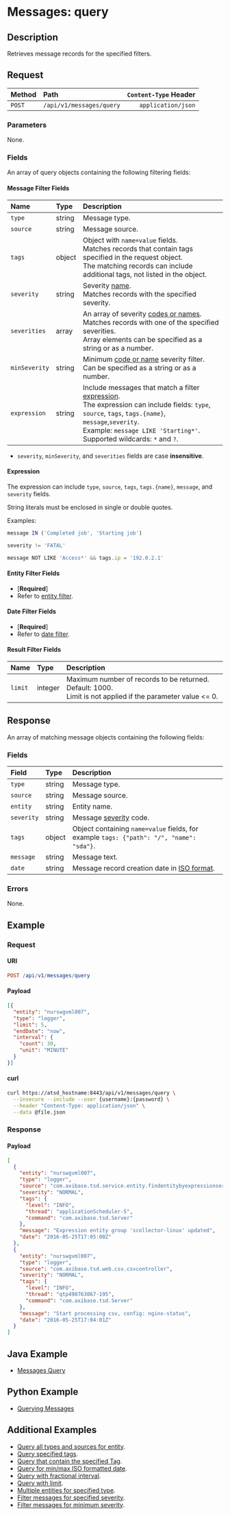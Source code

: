 # Messages: query

## Description

Retrieves message records for the specified filters.

## Request

| Method | Path | `Content-Type` Header|
|:---|:---|---:|
| `POST` | `/api/v1/messages/query` | `application/json` |

### Parameters

None.

### Fields

An array of query objects containing the following filtering fields:

#### Message Filter Fields

| **Name**  | **Type** | **Description**  |
|:---|:---|:---|
|`type`       |  string   | Message type. |
|`source`       |  string   | Message source. |
|`tags`          | object  | Object with `name=value` fields.<br>Matches records that contain tags specified in the request object.<br>The matching records can include additional tags, not listed in the object. |
|`severity`     |  string   | Severity [name](../../../shared/severity.md).  <br>Matches records with the specified severity.|
|`severities`   |  array   | An array of severity [codes or names](../../../shared/severity.md).  <br>Matches records with one of the specified severities.<br>Array elements can be specified as a string or as a number.|
|`minSeverity`  |  string   | Minimum [code or name](../../../shared/severity.md) severity filter. <br>Can be specified as a string or as a number. |
|`expression` | string | Include messages that match a filter [expression](../../../api/meta/expression.md).<br>The expression can include fields: `type`, `source`, `tags`, `tags.{name}`, `message`,`severity`.<br>Example: `message LIKE 'Starting*'`.<br>Supported wildcards: `*` and `?`.|

* `severity`, `minSeverity`, and `severities` fields are case **insensitive**.

#### Expression

The expression can include `type`, `source`, `tags`, `tags.{name}`, `message`, and `severity` fields.

String literals must be enclosed in single or double quotes.

Examples:

```javascript
message IN ('Completed job', 'Starting job')
```

```javascript
severity != 'FATAL'
```

```javascript
message NOT LIKE 'Access*' && tags.ip = '192.0.2.1'
```

#### Entity Filter Fields

* [**Required**]
* Refer to [entity filter](../filter-entity.md).

#### Date Filter Fields

* [**Required**]
* Refer to [date filter](../filter-date.md).

#### Result Filter Fields

| **Name**  | **Type** | **Description**  |
|:---|:---|:---|
| `limit`   | integer | Maximum number of records to be returned. Default: 1000.<br>Limit is not applied if the parameter value <= 0. |

## Response

An array of matching message objects containing the following fields:

### Fields

| **Field** | **Type** | **Description** |
|:---|:---|:---|
|`type` | string | Message type. |
|`source` | string | Message source. |
|`entity` | string | Entity name. |
|`severity` | string | Message [severity](../../../shared/severity.md) code. |
|`tags` | object |  Object containing `name=value` fields, for example `tags: {"path": "/", "name": "sda"}`. |
|`message` | string | Message text. |
|`date` | string | Message record creation date in [ISO format](../../../shared/date-format.md#supported-formats). |

### Errors

None.

## Example

### Request

#### URI

```elm
POST /api/v1/messages/query
```

#### Payload

```json
[{
  "entity": "nurswgvml007",
  "type": "logger",
  "limit": 5,
  "endDate": "now",
  "interval": {
    "count": 30,
    "unit": "MINUTE"
  }
}]
```

#### curl

```bash
curl https://atsd_hostname:8443/api/v1/messages/query \
  --insecure --include --user {username}:{password} \
  --header "Content-Type: application/json" \
  --data @file.json
```

### Response

#### Payload

```json
[
  {
    "entity": "nurswgvml007",
    "type": "logger",
    "source": "com.axibase.tsd.service.entity.findentitybyexpressionserviceimpl",
    "severity": "NORMAL",
    "tags": {
      "level": "INFO",
      "thread": "applicationScheduler-5",
      "command": "com.axibase.tsd.Server"
    },
    "message": "Expression entity group 'scollector-linux' updated",
    "date": "2016-05-25T17:05:00Z"
  },
  {
    "entity": "nurswgvml007",
    "type": "logger",
    "source": "com.axibase.tsd.web.csv.csvcontroller",
    "severity": "NORMAL",
    "tags": {
      "level": "INFO",
      "thread": "qtp490763067-195",
      "command": "com.axibase.tsd.Server"
    },
    "message": "Start processing csv, config: nginx-status",
    "date": "2016-05-25T17:04:01Z"
  }
]
```

## Java Example

* [Messages Query](examples/DataApiMessagesQueryExample.java)

## Python Example

* [Querying Messages](https://github.com/axibase/atsd-api-python#querying-messages)

## Additional Examples

* [Query all types and sources for entity](examples/query/messages-query-all-types.md).
* [Query specified tags](examples/query/messages-query-tags.md).
* [Query that contain the specified Tag](examples/query/messages-query-contain-specifield-tags.md).
* [Query for min/max ISO formatted date](examples/query/messages-query-min-max-iso-date.md).
* [Query with fractional interval](examples/query/messages-query-fractional-interval.md).
* [Query with limit](examples/query/messages-query-limit.md).
* [Multiple entities for specified type](examples/query/messages-query-multiple-entities-specified-type.md).
* [Filter messages for specified severity](examples/query/messages-query-filter-messages-specified-severity.md).
* [Filter messages for minimum severity](examples/query/messages-query-filter-messages-minimum-severity.md).
